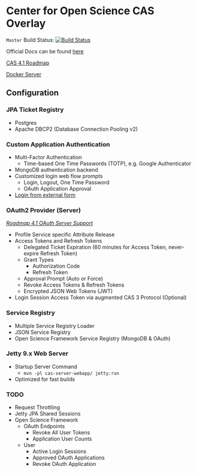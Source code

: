 # Center for Open Science CAS Overlay

`Master` Build Status: [![Build Status](https://travis-ci.org/CenterForOpenScience/cas-overlay.svg?branch=master)](https://travis-ci.org/CenterForOpenScience/cas-overlay)

Official Docs can be found [here](https://jasig.github.io/cas/)

[CAS 4.1 Roadmap](https://wiki.jasig.org/display/CAS/CAS+4.1+Roadmap)

[Docker Server](https://github.com/CenterForOpenScience/docker-library/tree/master/cas)

## Configuration

### JPA Ticket Registry

* Postgres
* Apache DBCP2 (Database Connection Pooling v2)

### Custom Application Authentication

* Multi-Factor Authentication
  * Time-based One Time Passwords (TOTP), e.g. Google Authenticator
* MongoDB authentication backend
* Customized login web flow prompts
  * Login, Logout, One Time Password
  * OAuth Application Approval
* [Login from external form](https://wiki.jasig.org/display/CAS/Using+CAS+from+external+link+or+custom+external+form)

### OAuth2 Provider (Server)
*[Roadmap 4.1 OAuth Server Support](https://wiki.jasig.org/display/CAS/CAS+4.1+Roadmap#CAS4.1Roadmap-Oauthserversupport)*

* Profile Service specific Attribute Release
* Access Tokens and Refresh Tokens
  * Delegated Ticket Expiration (60 minutes for Access Token, never-expire Refresh Token)
  * Grant Types
    * Authorization Code
    * Refresh Token
  * Approval Prompt (Auto or Force)
  * Revoke Access Tokens & Refresh Tokens
  * Encrypted JSON Web Tokens (JWT)
* Login Session Access Token via augmented CAS 3 Protocol (Optional)

### Service Registry

* Multiple Service Registry Loader
* JSON Service Registry
* Open Science Framework Service Registry (MongoDB & OAuth)

### Jetty 9.x Web Server

* Startup Server Command
  * `mvn -pl cas-server-webapp/ jetty:run`
* Optimized for fast builds

### TODO

* Request Throttling
* Jetty JPA Shared Sessions
* Open Science Framework
  * OAuth Endpoints
    * Revoke All User Tokens
    * Application User Counts
  * User
    * Active Login Sessions
    * Approved OAuth Applications
    * Revoke OAuth Application
